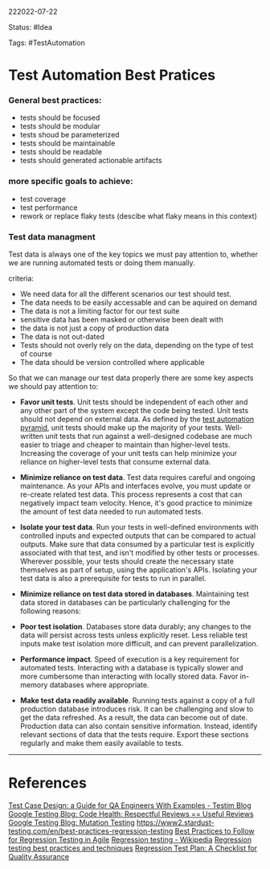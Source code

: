 222022-07-22

Status: #Idea

Tags: #TestAutomation 

# Test Automation Best Pratices

### General best practices:
- tests should be focused
- tests should be modular
- tests shoud be parameterized
- tests should be maintainable
- tests should be readable
- tests should generated actionable artifacts


### more specific goals to achieve:
- test coverage
- test performance
- rework or replace flaky tests (descibe what flaky means in this context)


### Test data managment

Test data is always one of the key topics we must pay attention to, whether we are running automated tests or doing them manually. 

criteria:
- We need data for all the different scenarios our test should test.
- The data needs to be easily accessable and can be aquired on demand
- The data is not a limiting factor for our test suite
- sensitive data has been masked or otherwise been dealt with
- the data is not just a copy of production data
- The data is not out-dated
- Tests should not overly rely on the data, depending on the type of test of course
- The data should be version controlled where applicable

So that we can manage our test data properly there are some key aspects we should pay attention to:
- **Favor unit tests**. Unit tests should be independent of each other and any other part of the system except the code being tested. Unit tests should not depend on external data. As defined by the [test automation pyramid](https://martinfowler.com/articles/practical-test-pyramid.html#TheTestPyramid), unit tests should make up the majority of your tests. Well-written unit tests that run against a well-designed codebase are much easier to triage and cheaper to maintain than higher-level tests. Increasing the coverage of your unit tests can help minimize your reliance on higher-level tests that consume external data.

-  **Minimize reliance on test data**. Test data requires careful and ongoing maintenance. As your APIs and interfaces evolve, you must update or re-create related test data. This process represents a cost that can negatively impact team velocity. Hence, it's good practice to minimize the amount of test data needed to run automated tests.

- **Isolate your test data**. Run your tests in well-defined environments with controlled inputs and expected outputs that can be compared to actual outputs. Make sure that data consumed by a particular test is explicitly associated with that test, and isn't modified by other tests or processes. Wherever possible, your tests should create the necessary state themselves as part of setup, using the application's APIs. Isolating your test data is also a prerequisite for tests to run in parallel.

- **Minimize reliance on test data stored in databases**. Maintaining test data stored in databases can be particularly challenging for the following reasons:
    
- **Poor test isolation**. Databases store data durably; any changes to the data will persist across tests unless explicitly reset. Less reliable test inputs make test isolation more difficult, and can prevent parallelization.

- **Performance impact**. Speed of execution is a key requirement for automated tests. Interacting with a database is typically slower and more cumbersome than interacting with locally stored data. Favor in-memory databases where appropriate.

- **Make test data readily available**. Running tests against a copy of a full production database introduces risk. It can be challenging and slow to get the data refreshed. As a result, the data can become out of date. Production data can also contain sensitive information. Instead, identify relevant sections of data that the tests require. Export these sections regularly and make them easily available to tests.





___
# References

[Test Case Design: a Guide for QA Engineers With Examples - Testim Blog](https://www.testim.io/blog/test-case-design-guide-for-qa-engineers/)
[Google Testing Blog: Code Health: Respectful Reviews == Useful Reviews](https://testing.googleblog.com/2019/11/code-health-respectful-reviews-useful.html)
[Google Testing Blog: Mutation Testing](https://testing.googleblog.com/2021/04/mutation-testing.html)
https://www2.stardust-testing.com/en/best-practices-regression-testing
[Best Practices to Follow for Regression Testing in Agile](https://www.testingxperts.com/blog/regression-testing-best-practices)
[Regression testing - Wikipedia](https://en.wikipedia.org/wiki/Regression_testing#Techniques)
[Regression testing best practices and techniques](https://screenster.io/regression-testing/)
[Regression Test Plan: A Checklist for Quality Assurance](https://www.testim.io/blog/regression-test-plan-a-checklist-for-quality-assurance/)
